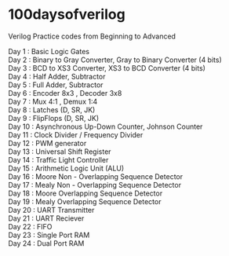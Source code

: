 # 100daysofverilog
Verilog Practice codes from Beginning to Advanced 

Day 1 : Basic Logic Gates  
Day 2 : Binary to Gray Converter, Gray to Binary Converter (4 bits)  
Day 3 : BCD to XS3 Converter, XS3 to BCD Converter (4 bits)  
Day 4 : Half Adder, Subtractor  
Day 5 : Full Adder, Subtractor  
Day 6 : Encoder 8x3 , Decoder 3x8  
Day 7 : Mux 4:1 , Demux 1:4   
Day 8 : Latches (D, SR, JK)  
Day 9 : FlipFlops (D, SR, JK)  
Day 10 : Asynchronous Up-Down Counter, Johnson Counter  
Day 11 : Clock Divider / Frequency Divider  
Day 12 : PWM generator  
Day 13 : Universal Shift Register  
Day 14 : Traffic Light Controller  
Day 15 : Arithmetic Logic Unit (ALU)  
Day 16 : Moore Non - Overlapping Sequence Detector  
Day 17 : Mealy Non - Overlapping Sequence Detector  
Day 18 : Moore Overlapping Sequence Detector  
Day 19 : Mealy Overlapping Sequence Detector  
Day 20 : UART Transmitter  
Day 21 : UART Reciever  
Day 22 : FIFO  
Day 23 : Single Port RAM  
Day 24 : Dual Port RAM  
